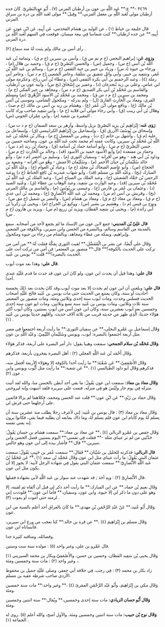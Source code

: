 ٣٤٦٩ -** ع:** عَبد اللَّهِ بن عون بن أرطبان المزني (٧) ، أَبُو عونالبَصْرِيّ. كَانَ جده أرطبان مولى لعَبد اللَّهِ بن مغفل المزني،** وقِيلَ:** مولى لعَبد اللَّهِ بن درة بن سراق المزني.

قال خليفة بن خياط (١) ، عن الوليد بن هشام القحذمي، عَن أَبِيهِ، عَن ابْنِ عون، عَن أَبِيهِ،** عن جده ارطبان:** كنت شماسا فِي بيعة ميسان، فوقعت فِي السهم لعَبد اللَّهِ بن درة المزني.

رأى أنس بن مالك ولم يثبت لَهُ منه سماع (٢) .

**ورَوَى عَن:** إبراهيم النخعي (خ م تم س ق) ، وأنس بن سيرين (خ م ق) ، وثمامة بْن عَبد اللَّه بْن أنس (خ س) ، وجميل (س) ، والحسن البَصْرِيّ (خ م ق) ، وحميد بن هلال (م) ، ورجاء بن حيوة (د س) ، وزياد بن جبير بن حية الثقفي (خ م س) ، وسالم بن عَبد اللَّهِ بْن عُمَر، وسَعِيد بن جبير، وأبي وائل شقيق بن سَلَمَةَ، وعامر الشعبي (خ م د س) ، وعامر أبي رملة (٤) ، وعبد الرحمنم بن أَبي بكرة الثقفي (س) ، وعطاء بْن أَبي رباح، وعكرمة مولى ابن عباس، وعلي بن زيد بْنجدعان (د) ، وعمير بن إِسْحَاقَ (بخ س) ، وأبيه عون بن أرطبان، والقاسم بن مُحَمَّدِ بْنِ أَبي بكر الصديق (خ م د س) ، ومجاهد بن جبر المكي (خ م) ، ومحمد بن سيرين (خ م د س ق) ، ومحمد بن مُحَمَّدِ بْنِ الأسود الزُّهْرِيّ (تم) ومسلم القري، ومعاذ بن الْحَارِثِ القارئ (ل) - ولم يدركه - ومكحول الشامي، وموسى بْن أَنَس بْن مالك (خ) ، ونافع مولى ابْن عُمَر (ع) ، وهشام بن زيد بن أنس بن مالك (خ م صد) ، وهلال بْن أَبي زينب (ق) ، وأبي رجاء مولى أبي قلابة (خ م) ، وأبي سَعِيد صاحب وراد كاتب المغيرة بن شعبة (م) ، وأبي عِمْران الجوني (س) .

**رَوَى عَنه:** إِبْرَاهِيم بْن يزيد البَصْرِيّ نزيل واسط، وأزهر بن سعد السمان (خ م د ت س) ، وإسحاق بن يُوسُفَ الأزرق (ق) ، وإسماعيل بن إِبْرَاهِيمَ الكرابيسي (ق) ، وإسماعل بن علية (م ق) ، وأشهل بن حاتم (خ ت) ، وبشر بن المفضل (خ م) ، وبكار بْن مُحَمَّد بْن عَبد اللَّهِ بْن مُحَمَّدِ بْنِ سيرين، وكانت عمته أم محمد تحت عَبد اللَّهِ بن عون، وصاحبه حسين بن حسن البَصْرِيّ (خ م س) ، وأبو أسامة حماد بْن أسامة (ق) ، وحماد بْن زيد (م د س) ، وحماد بن مسعدة (م) وأبو الأسود حميد بن الأسود (قد) ، وخالد بن الْحَارِثِ (خ م س) ، وداود بْن أَبي هند - وهو من أقرانه - وسفيان الثوري (م) ، وسليم بن أخضر (م د تم) ، وأَبُو خالد سُلَيْمان بْن حيان الأحمر (م) ، وسُلَيْمان الأعمش - وهُوَ من أقرانه - وشعبة بن الحجاج (س) ، وأبو عاصم الضحاك بْن مخلد (خ م) ، وعباد بْن العوام (خ) ، وعَبْد اللَّهِ بْن المبارك (بخ) ، وعَبْد اللَّهِ بن مسلم (قد) ، وأبو شهاب عبدربه بْن نَافِع الحناط (خ د) ،وعبد الرحمن بْن حَمَّاد الشعيثي (خ) ، وعبد الملك بن الصباح (س) ، وعبد الملك بْن عَبد اللَّهِ بْن مُحَمَّد بْن سيرين (قد) ، وعبد الوارث بن سَعِيد، وعبد الوهاب بن عطاء (ق) ، وعُبَيد الصيد (د) ، وعثمان بن عُمَر بن فارس (خ) ، وعيسى بن يُونُسَ (م) ، والقاسم بن مالك المزني (بخ) ، وقريش بن أنس (م س) ، ومحمد بْن عَبد اللَّه الأَنْصارِيّ (خ) ، ومحمد بْن أَبي عدي (خ م ق) ، ومعاذ بن معاذ (خ م ق) ، ومعاذ بن هشام (س) ، والنضر بن شميل (خ مق س) ، ونوح بن قيس (م د) ، وهشيم بن بشير (س) ، ووكيع بْن الجراح (م) ، ويحيى بْن زكريا بْن أَبي زائدة (م) ، ويحيى بْن سَعِيد القطان، ويزيد بْن زريع (م س) ، ويزيد بن هارون (خ م س) .

**قال عَلِيّ بْن المديني:** جمع لابن عون من الإسناد ما لم يجمع لأحد من أصحابه. سمع بالمدينة من القاسم وسالم، وبالبصرة من الحسن وابن سيرين، وبالكوفة من الشعبي وإبراهيم، وبمكة من عطاء ومجاهد، وبالشام من رجاء بن حيوة ومكحول.

وَقَال علي أَيْضًا، عن بشر بن الْمُفَضَّلِ،** لقيت الثوري بِمَكَّةَ فقلت لَهُ:** من آمن من تركت على الحديث بالكوفة؟** قال:** منصور بن المعتمر: فن آمن من تركت أنت على الحديث بالبصرة؟** قلت:** يونس بن عُبَيد.

**قال علي:** وهذا بعد موت أيوب.

**قال علي:** وهذا قيل أن يحدث ابن عون، ولو كَانَ ابن عون قد حدث ما قدم عَلَيْهِ عندي أحدا.

**قال علي:** وبلغني أن ابن عون لم يحدث إلا بعد موت أيوب.وقد كَانَ يحدث بعد ذَلِكَ بخمسة أحاديث أو ستة، وكان يمتنع من الحديث حتى مات يونس بن عُبَيد فالح عَلَيْهِ أصحاب الحديث فسلس وحدث، ومات أيوب سنة إحدى وثلاثين ومئة، ومات منصور بن المعتمر سنة ثلاث وثلاثين، ومات يونس بن عُبَيد سنة تسع وثلاثين، ومات ابو عون سنة إحدى وخمسين بعد أيوب بعشرين سنة، وكان ابن عون أسن من أيوب بسنتين، وكان أيوب أكثر هؤلاء حديثا، الَّذِي ظهر من حديثه قريب من ثلاثة آلاف حديث. وأقلهم حديثا يونس بن عُبَيد (١) .

وَقَال إسماعيل بن عَمْرو البجلي،** عن سفيان الثوري:** ما رأيت أربعة اجتمعوا فِي مصر مثل أربعة اجتمعوا بالبصرة: أيوب، ويونس وسُلَيْمان التَّيْمِيّ، وعَبْد اللَّهِ بن عون.

**وَقَال مُحَمَّد بْن سلام الجمحي:** سمعت وهيبا يقول: دار أمر البصرة على أربعة، فذكر هؤلاء.

وَقَال أَحْمَد بْن عَبد اللَّهِ العجلي (٢) : أهل البصرة يفخرون بأربعة، فذكرهم.

وَقَال الأَصْمَعِيّ،** عَن شَعْبَةَ:** ما رأيت أحدا بالكوفة إلا وهؤلاء الأربعة أفضل منه، فذكرهم.وَقَال أبو داود الطيالسي (١) ،** عَن شعبة:** ما رأيت مثل أَيُّوب ويونس وابن عون (٢) .

**وَقَال معاذ بن معاذ:** سمعت ابن عون يَقُولُ: ما بقي أحد أبطن بالحسن منا، والله لقد أتيت منزله فِي يوم حار ولَيْسَ هو فِي منزله، فنمت على سريره فلقد انتبهت وإنه ليروحني.

وَقَال حماد بن زَيْدٍ،** عَن ابْنِ عون:** قلت عند الحسن ومحمد، فكلاهما لم يزالا قائمين على أرجلهما حتى فرش لي.

وَقَال معاذ بن معاذ (٣) : قال يونس بن عُبَيد: إني لأعرف رجلا يطلب منذ عشرين سنة أن يسلم لَهُ يوم كأيام ابن عون فلم يسلم لَهُ، وما ذاك بمانعه أن يطلبه فيما بقي، فكانوا يرون إنه يعني نفسه.

وَقَال حفص بن عَمْرو الربالي (٤) ،** عن معاذ بن معاذ:** سمعت هشام بن حسان يَقُولُ: حَدَّثَنِي من لم تر عيناي مثله -** فقلت فِي نفسي:** اليوم يستبين فضل الحسن وابن سيرين،** قال:** فأشار بيده إلى ابن عون وهو جالس.

**قال الربالي:** فذكرته للخليل بن شَيْبَانَ،** فَقَالَ:** سمعت عُمَر بن حَبِيبٍ يَقُولُ: سمعت عثمان البتي يَقُولُ: ما رأت عيناي مثل ابن عون.وَقَال مُحَمَّد بْن سعد (١) ،** عَن مُحَمَّدُ بْنُ عَبد اللَّهِ الأَنْصارِيّ:** سمعت عثمان البتي يقول فِي شهادة الرجل لأبيه: لا يجوز إلا أن يكون مثل ابن عون.

قال الأَنْصارِيّ (٢) : وبِهِ أخذ ; قد شهدت عند سوار بن عَبد اللَّهِ لأبي بشهادة فقبلها.

وَقَال نعيم بْن حماد،** عن ابن المبارك:** ما رأيت أحد ذكر لي قبل أن ألقاه ثم لقيته، إلا وهو على دون ما ذكر لي إلا حيوة، وابن عون، وسفيان،** فأما ابن عون:** فلوددت إني لزمته حتى أموت أو يموت (٣) .

وَقَال أَبُو عُبَيد،** عَنْ عَبْدِ الرَّحْمَنِ بْنِ مهدي:** ما كَانَ بالعراق أحد أعلم بالسنة من ابن عون.

وَقَال مسلم بن إِبْرَاهِيمَ (٤) ،** عن قرة بن خالد:** كنا نعجب من ورع ابن سيرين، فأنساناه ابن عون.

وفضائله، ومناقبه كثيرة جدا.

قال عَمْرو بن علي، وغير واحد (٥) : مولده سنة ست وستين.

وَقَال يحيى بْن سَعِيد القطان، وحسين بن حسن، والأَصْمَعِيّ،وبكار بن محمد السيريني (١) ، وغير واحد (٢) : مات سنة وخمسين ومئة.

زاد بكار بن محمد (٣) : فِي رجب، فِي خلافة أبي جعفر، وصلى عَلَيْهِ جميل بن محفوظ الأزدي صاحب شرطة عقبة بن مسلم.

وَقَال مكي بن إِبْرَاهِيمَ، وأَبُو عَبْد الرَّحْمَنِ المقرئ (٤) ،** وغير واحد:** مات سنة خمسين ومئة.

**وَقَال أَبُو حسان الزيادي:** مات سنة إحدى وخمسين،** ويُقال:** سنة اثنتين وخمسين ومئة.

**وَقَال نوح بْن حبيب:** مات سنة اثنتين وخمسين ومئة. والأول أصح، والله أعلم (٥) .روى له الجماعة (١) .